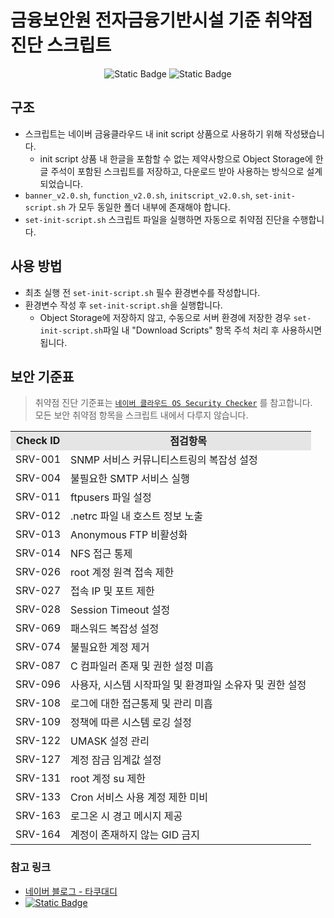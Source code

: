 # 금융보안원 전자금융기반시설 기준 취약점 진단 스크립트

<div align="center">

![Static Badge](https://img.shields.io/badge/CentOS_7.8-14213d?style=flat&logo=centos)
![Static Badge](https://img.shields.io/badge/Ubuntu_18.04-f4a261?style=flat&logo=ubuntu)

</div>

## 구조
+ 스크립트는 네이버 금융클라우드 내 init script 상품으로 사용하기 위해 작성됐습니다.
  + init script 상품 내 한글을 포함할 수 없는 제약사항으로 Object Storage에 한글 주석이 포함된 스크립트를 저장하고, 다운로드 받아 사용하는 방식으로 설계되었습니다.
+ `banner_v2.0.sh`, `function_v2.0.sh`, `initscript_v2.0.sh`, `set-init-script.sh` 가 모두 동일한 폴더 내부에 존재해야 합니다.
+ `set-init-script.sh` 스크립트 파일을 실행하면 자동으로 취약점 진단을 수행합니다.

## 사용 방법
+ 최초 실행 전 `set-init-script.sh` 필수 환경변수를 작성합니다.
+ 환경변수 작성 후 `set-init-script.sh`을 실행합니다.
  + Object Storage에 저장하지 않고, 수동으로 서버 환경에 저장한 경우 `set-init-script.sh`파일 내 "Download Scripts" 항목 주석 처리 후 사용하시면 됩니다.

## 보안 기준표
> 취약점 진단 기준표는 [`네이버 클라우드 OS Security Checker`](https://guide.ncloud-docs.com/docs/ssc-ossecuritychecker) 를 참고합니다.  
> 모든 보안 취약점 항목을 스크립트 내에서 다루지 않습니다.

<table>
    <tr>
        <td align="center" style="background-color: #e5e5e5"><b>Check ID</b></td>
        <td align="center" style="background-color: #e5e5e5"><b>점검항목</b></td>
    </tr>
    <tr>
        <td>SRV-001</td>
        <td>SNMP 서비스 커뮤니티스트링의 복잡성 설정</td>
    </tr>
    <tr>
        <td>SRV-004</td>
        <td>불필요한 SMTP 서비스 실행</td>
    </tr>
    <tr>
        <td>SRV-011</td>
        <td>ftpusers 파일 설정</td>
    </tr>
    <tr>
        <td>SRV-012</td>
        <td>.netrc 파일 내 호스트 정보 노출</td>
    </tr>
    <tr>
        <td>SRV-013</td>
        <td>Anonymous FTP 비활성화</td>
    </tr>
    <tr>
        <td>SRV-014</td>
        <td>NFS 접근 통제</td>
    </tr>
    <tr>
        <td>SRV-026</td>
        <td>root 계정 원격 접속 제한</td>
    </tr>
    <tr>
        <td>SRV-027</td>
        <td>접속 IP 및 포트 제한</td>
    </tr>
    <tr>
        <td>SRV-028</td>
        <td>Session Timeout 설정</td>
    </tr>
    <tr>
        <td>SRV-069</td>
        <td>패스워드 복잡성 설정</td>
    </tr>
    <tr>
        <td>SRV-074</td>
        <td>불필요한 계정 제거</td>
    </tr>
    <tr>
        <td>SRV-087</td>
        <td>C 컴파일러 존재 및 권한 설정 미흡</td>
    </tr>
    <tr>
        <td>SRV-096</td>
        <td>사용자, 시스템 시작파일 및 환경파일 소유자 및 권한 설정</td>
    </tr>
    <tr>
        <td>SRV-108</td>
        <td>로그에 대한 접근통제 및 관리 미흡</td>
    </tr>
    <tr>
        <td>SRV-109</td>
        <td>정책에 따른 시스템 로깅 설정</td>
    </tr>
    <tr>
        <td>SRV-122</td>
        <td>UMASK 설정 관리</td>
    </tr>
    <tr>
        <td>SRV-127</td>
        <td>계정 잠금 임계값 설정</td>
    </tr>
    <tr>
        <td>SRV-131</td>
        <td>root 계정 su 제한</td>
    </tr>
    <tr>
        <td>SRV-133</td>
        <td>Cron 서비스 사용 계정 제한 미비</td>
    </tr>
    <tr>
        <td>SRV-163</td>
        <td>로그온 시 경고 메시지 제공</td>
    </tr>
    <tr>
        <td>SRV-164</td>
        <td>계정이 존재하지 않는 GID 금지</td>
    </tr>
</table>

### 참고 링크
- [네이버 블로그 - 타쿠대디](https://blog.naver.com/takudaddy/222220602092)
- [![Static Badge](https://img.shields.io/badge/newbieh4cker/centos_vuln_check_script-14213d?style=flat&logo=github)](https://github.com/newbieh4cker/centos_vuln_check_script/blob/master/linux_vuln_check_script.sh)